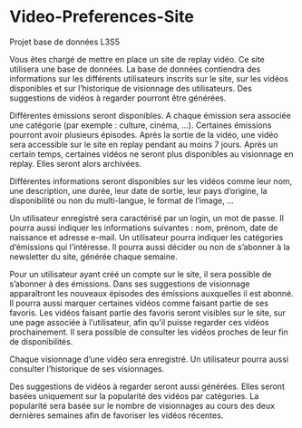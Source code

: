# Video-Preferences-Site
Projet base de données L3S5

Vous êtes chargé de mettre en place un site de replay vidéo. Ce site utilisera une base de
données. La base de données contiendra des informations sur les différents utilisateurs
inscrits sur le site, sur les vidéos disponibles et sur l’historique de visionnage des
utilisateurs. Des suggestions de vidéos à regarder pourront être générées.

Différentes émissions seront disponibles. A chaque émission sera associée une catégorie
(par exemple : culture, cinéma, …). Certaines émissions pourront avoir plusieurs épisodes.
Après la sortie de la vidéo, une vidéo sera accessible sur le site en replay pendant au moins
7 jours. Après un certain temps, certaines vidéos ne seront plus disponibles au visionnage
en replay. Elles seront alors archivées.

Différentes informations seront disponibles sur les vidéos comme leur nom, une description,
une durée, leur date de sortie, leur pays d’origine, la disponibilité ou non du multi-langue, le
format de l’image, …

Un utilisateur enregistré sera caractérisé par un login, un mot de passe. Il pourra aussi
indiquer les informations suivantes : nom, prénom, date de naissance et adresse e-mail. Un
utilisateur pourra indiquer les catégories d‘émissions qui l’intéresse. Il pourra aussi décider
ou non de s’abonner à la newsletter du site, générée chaque semaine.

Pour un utilisateur ayant créé un compte sur le site, il sera possible de s’abonner à des
émissions. Dans ses suggestions de visionnage apparaîtront les nouveaux épisodes des
émissions auxquelles il est abonné. Il pourra aussi marquer certaines vidéos comme faisant
partie de ses favoris. Les vidéos faisant partie des favoris seront visibles sur le site, sur une
page associée à l’utilisateur, afin qu’il puisse regarder ces vidéos prochainement. Il sera
possible de consulter les vidéos proches de leur fin de disponibilités.

Chaque visionnage d’une vidéo sera enregistré. Un utilisateur pourra aussi consulter
l’historique de ses visionnages.

Des suggestions de vidéos à regarder seront aussi générées. Elles seront basées
uniquement sur la popularité des vidéos par catégories. La popularité sera basée sur le
nombre de visionnages au cours des deux dernières semaines afin de favoriser les vidéos
récentes.

